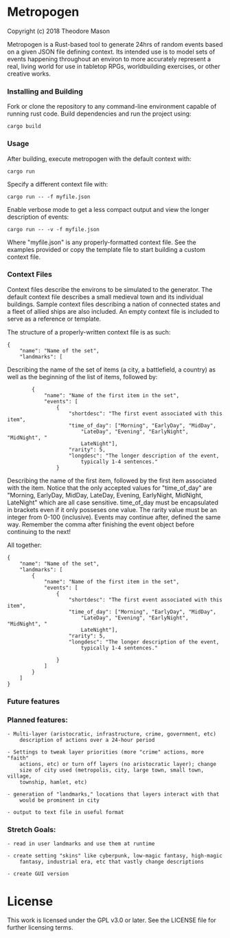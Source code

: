 # Metropogen
Copyright (c) 2018 Theodore Mason

Metropogen is a Rust-based tool to generate 24hrs of random events based on a
given JSON file defining context. Its intended use is to model sets of events
happening throughout an environ to more accurately represent a real, living
world for use in tabletop RPGs, worldbuilding exercises, or other creative
works.

### Installing and Building

Fork or clone the repository to any command-line environment capable of running
rust code. Build dependencies and run the project using:

    cargo build

### Usage

After building, execute metropogen with the default context with:

    cargo run

Specify a different context file with:

    cargo run -- -f myfile.json

Enable verbose mode to get a less compact output and view the longer description
of events:

    cargo run -- -v -f myfile.json

Where "myfile.json" is any properly-formatted context file. See the examples
provided or copy the template file to start building a custom context file.

### Context Files

Context files describe the environs to be simulated to the generator. The
default context file describes a small medieval town and its individual
buildings. Sample context files describing a nation of connected states and a
fleet of allied ships are also included. An empty context file is included to
serve as a reference or template. 

The structure of a properly-written context file is as such:

    {
        "name": "Name of the set",
        "landmarks": [

Describing the name of the set of items (a city, a battlefield, a country) as
well as the beginning of the list of items, followed by:

            {
                "name": "Name of the first item in the set",
                "events": [
                    {
                        "shortdesc": "The first event associated with this item",
                        "time_of_day": ["Morning", "EarlyDay", "MidDay", 
                            "LateDay", "Evening", "EarlyNight", "MidNight", "
                            LateNight"],
                        "rarity": 5,
                        "longdesc": "The longer description of the event,
                            typically 1-4 sentences."
                    }

Describing the name of the first item, followed by the first item associated
with the item. Notice that the only accepted values for "time_of_day" are
"Morning, EarlyDay, MidDay, LateDay, Evening, EarlyNight, MidNight, LateNight"
which are all case sensitive. time_of_day must be encapsulated in brackets even
if it only posseses one value. The rarity value must be an integer from 0-100
(inclusive). Events may continue after, defined the same way. Remember the comma
after finishing the event object before continuing to the next!

All together:

    {
        "name": "Name of the set",
        "landmarks": [
            {
                "name": "Name of the first item in the set",
                "events": [
                    {
                        "shortdesc": "The first event associated with this item",
                        "time_of_day": ["Morning", "EarlyDay", "MidDay", 
                            "LateDay", "Evening", "EarlyNight", "MidNight", "
                            LateNight"],
                        "rarity": 5,
                        "longdesc": "The longer description of the event,
                            typically 1-4 sentences."

                    }
                ]
            }
        ]
    }

### Future features
### Planned features:

    - Multi-layer (aristocratic, infrastructure, crime, government, etc)
        description of actions over a 24-hour period

    - Settings to tweak layer priorities (more "crime" actions, more "faith"
        actions, etc) or turn off layers (no aristocratic layer); change 
        size of city used (metropolis, city, large town, small town, village,
        township, hamlet, etc)

    - generation of "landmarks," locations that layers interact with that
        would be prominent in city

    - output to text file in useful format

### Stretch Goals:

    - read in user landmarks and use them at runtime

    - create setting "skins" like cyberpunk, low-magic fantasy, high-magic 
        fantasy, industrial era, etc that vastly change descriptions

    - create GUI version

# License
This work is licensed under the GPL v3.0 or later. See the LICENSE file for
further licensing terms.

